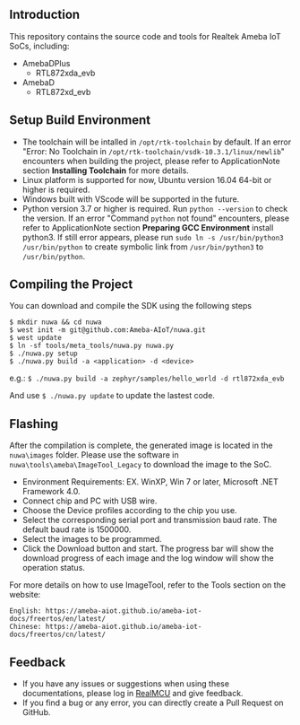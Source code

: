 ## Introduction

This repository contains the source code and tools for Realtek Ameba IoT SoCs, including:
- AmebaDPlus
  - RTL872xda_evb
- AmebaD
  - RTL872xd_evb

## Setup Build Environment

* The toolchain will be intalled in `/opt/rtk-toolchain` by default. If an error "Error: No Toolchain in `/opt/rtk-toolchain/vsdk-10.3.1/linux/newlib`" encounters when building the project, please refer to ApplicationNote section **Installing Toolchain** for more details.
* Linux platform is supported for now, Ubuntu version 16.04 64-bit or higher is required.
* Windows built with VScode will be supported in the future.
* Python version 3.7 or higher is required. Run `python --version` to check the version. If an error "Command `python` not found" encounters, please refer to ApplicationNote section **Preparing GCC Environment** install python3. If still error appears, please run `sudo ln -s /usr/bin/python3 /usr/bin/python` to create symbolic link from `/usr/bin/python3` to `/usr/bin/python`.

## Compiling the Project

You can download and compile the SDK using the following steps
```
$ mkdir nuwa && cd nuwa
$ west init -m git@github.com:Ameba-AIoT/nuwa.git
$ west update
$ ln -sf tools/meta_tools/nuwa.py nuwa.py
$ ./nuwa.py setup
$ ./nuwa.py build -a <application> -d <device>
```
e.g.: `$ ./nuwa.py build -a zephyr/samples/hello_world -d rtl872xda_evb`

And use `$ ./nuwa.py update` to update the lastest code.

## Flashing

After the compilation is complete, the generated image is located in the `nuwa\images` folder. Please use the software in `nuwa\tools\ameba\ImageTool_Legacy` to download the image to the SoC.

* Environment Requirements: EX. WinXP, Win 7 or later, Microsoft .NET Framework 4.0.
* Connect chip and PC with USB wire.
* Choose the Device profiles according to the chip you use.
* Select the corresponding serial port and transmission baud rate. The default baud rate is 1500000.
* Select the images to be programmed.
* Click the Download button and start. The progress bar will show the download progress of each image and the log window will show the operation status.

For more details on how to use ImageTool, refer to the Tools section on the website:
```
English: https://ameba-aiot.github.io/ameba-iot-docs/freertos/en/latest/
Chinese: https://ameba-aiot.github.io/ameba-iot-docs/freertos/cn/latest/
```

## Feedback
- If you have any issues or suggestions when using these documentations, please log in [RealMCU](https://www.realmcu.com/en/Account/Login) and give feedback.
- If you find a bug or any error, you can directly create a Pull Request on GitHub.
